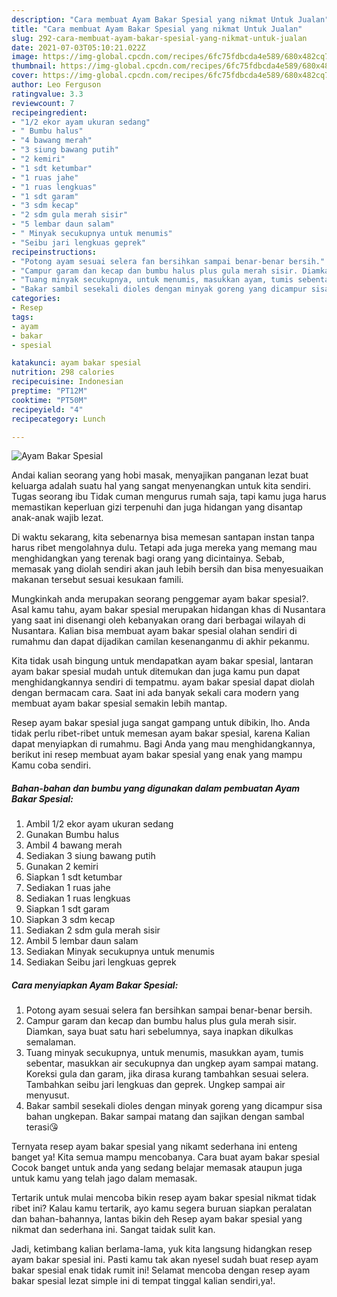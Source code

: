 ```yaml
---
description: "Cara membuat Ayam Bakar Spesial yang nikmat Untuk Jualan"
title: "Cara membuat Ayam Bakar Spesial yang nikmat Untuk Jualan"
slug: 292-cara-membuat-ayam-bakar-spesial-yang-nikmat-untuk-jualan
date: 2021-07-03T05:10:21.022Z
image: https://img-global.cpcdn.com/recipes/6fc75fdbcda4e589/680x482cq70/ayam-bakar-spesial-foto-resep-utama.jpg
thumbnail: https://img-global.cpcdn.com/recipes/6fc75fdbcda4e589/680x482cq70/ayam-bakar-spesial-foto-resep-utama.jpg
cover: https://img-global.cpcdn.com/recipes/6fc75fdbcda4e589/680x482cq70/ayam-bakar-spesial-foto-resep-utama.jpg
author: Leo Ferguson
ratingvalue: 3.3
reviewcount: 7
recipeingredient:
- "1/2 ekor ayam ukuran sedang"
- " Bumbu halus"
- "4 bawang merah"
- "3 siung bawang putih"
- "2 kemiri"
- "1 sdt ketumbar"
- "1 ruas jahe"
- "1 ruas lengkuas"
- "1 sdt garam"
- "3 sdm kecap"
- "2 sdm gula merah sisir"
- "5 lembar daun salam"
- " Minyak secukupnya untuk menumis"
- "Seibu jari lengkuas geprek"
recipeinstructions:
- "Potong ayam sesuai selera fan bersihkan sampai benar-benar bersih."
- "Campur garam dan kecap dan bumbu halus plus gula merah sisir. Diamkan, saya buat satu hari sebelumnya, saya inapkan dikulkas semalaman."
- "Tuang minyak secukupnya, untuk menumis, masukkan ayam, tumis sebentar, masukkan air secukupnya dan ungkep ayam sampai matang. Koreksi gula dan garam, jika dirasa kurang tambahkan sesuai selera. Tambahkan seibu jari lengkuas dan geprek. Ungkep sampai air menyusut."
- "Bakar sambil sesekali dioles dengan minyak goreng yang dicampur sisa bahan ungkepan. Bakar sampai matang dan sajikan dengan sambal terasi😘"
categories:
- Resep
tags:
- ayam
- bakar
- spesial

katakunci: ayam bakar spesial 
nutrition: 298 calories
recipecuisine: Indonesian
preptime: "PT12M"
cooktime: "PT50M"
recipeyield: "4"
recipecategory: Lunch

---
```



![Ayam Bakar Spesial](https://img-global.cpcdn.com/recipes/6fc75fdbcda4e589/680x482cq70/ayam-bakar-spesial-foto-resep-utama.jpg)

Andai kalian seorang yang hobi masak, menyajikan panganan lezat buat keluarga adalah suatu hal yang sangat menyenangkan untuk kita sendiri. Tugas seorang ibu Tidak cuman mengurus rumah saja, tapi kamu juga harus memastikan keperluan gizi terpenuhi dan juga hidangan yang disantap anak-anak wajib lezat.

Di waktu  sekarang, kita sebenarnya bisa memesan santapan instan tanpa harus ribet mengolahnya dulu. Tetapi ada juga mereka yang memang mau menghidangkan yang terenak bagi orang yang dicintainya. Sebab, memasak yang diolah sendiri akan jauh lebih bersih dan bisa menyesuaikan makanan tersebut sesuai kesukaan famili. 



Mungkinkah anda merupakan seorang penggemar ayam bakar spesial?. Asal kamu tahu, ayam bakar spesial merupakan hidangan khas di Nusantara yang saat ini disenangi oleh kebanyakan orang dari berbagai wilayah di Nusantara. Kalian bisa membuat ayam bakar spesial olahan sendiri di rumahmu dan dapat dijadikan camilan kesenanganmu di akhir pekanmu.

Kita tidak usah bingung untuk mendapatkan ayam bakar spesial, lantaran ayam bakar spesial mudah untuk ditemukan dan juga kamu pun dapat menghidangkannya sendiri di tempatmu. ayam bakar spesial dapat diolah dengan bermacam cara. Saat ini ada banyak sekali cara modern yang membuat ayam bakar spesial semakin lebih mantap.

Resep ayam bakar spesial juga sangat gampang untuk dibikin, lho. Anda tidak perlu ribet-ribet untuk memesan ayam bakar spesial, karena Kalian dapat menyiapkan di rumahmu. Bagi Anda yang mau menghidangkannya, berikut ini resep membuat ayam bakar spesial yang enak yang mampu Kamu coba sendiri.

<!--inarticleads1-->

##### Bahan-bahan dan bumbu yang digunakan dalam pembuatan Ayam Bakar Spesial:

1. Ambil 1/2 ekor ayam ukuran sedang
1. Gunakan  Bumbu halus
1. Ambil 4 bawang merah
1. Sediakan 3 siung bawang putih
1. Gunakan 2 kemiri
1. Siapkan 1 sdt ketumbar
1. Sediakan 1 ruas jahe
1. Sediakan 1 ruas lengkuas
1. Siapkan 1 sdt garam
1. Siapkan 3 sdm kecap
1. Sediakan 2 sdm gula merah sisir
1. Ambil 5 lembar daun salam
1. Sediakan  Minyak secukupnya untuk menumis
1. Sediakan Seibu jari lengkuas geprek




<!--inarticleads2-->

##### Cara menyiapkan Ayam Bakar Spesial:

1. Potong ayam sesuai selera fan bersihkan sampai benar-benar bersih.
1. Campur garam dan kecap dan bumbu halus plus gula merah sisir. Diamkan, saya buat satu hari sebelumnya, saya inapkan dikulkas semalaman.
1. Tuang minyak secukupnya, untuk menumis, masukkan ayam, tumis sebentar, masukkan air secukupnya dan ungkep ayam sampai matang. Koreksi gula dan garam, jika dirasa kurang tambahkan sesuai selera. Tambahkan seibu jari lengkuas dan geprek. Ungkep sampai air menyusut.
1. Bakar sambil sesekali dioles dengan minyak goreng yang dicampur sisa bahan ungkepan. Bakar sampai matang dan sajikan dengan sambal terasi😘




Ternyata resep ayam bakar spesial yang nikamt sederhana ini enteng banget ya! Kita semua mampu mencobanya. Cara buat ayam bakar spesial Cocok banget untuk anda yang sedang belajar memasak ataupun juga untuk kamu yang telah jago dalam memasak.

Tertarik untuk mulai mencoba bikin resep ayam bakar spesial nikmat tidak ribet ini? Kalau kamu tertarik, ayo kamu segera buruan siapkan peralatan dan bahan-bahannya, lantas bikin deh Resep ayam bakar spesial yang nikmat dan sederhana ini. Sangat taidak sulit kan. 

Jadi, ketimbang kalian berlama-lama, yuk kita langsung hidangkan resep ayam bakar spesial ini. Pasti kamu tak akan nyesel sudah buat resep ayam bakar spesial enak tidak rumit ini! Selamat mencoba dengan resep ayam bakar spesial lezat simple ini di tempat tinggal kalian sendiri,ya!.

